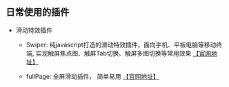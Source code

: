 ## 日常使用的插件

* 滑动特效插件

  - Swiper: 纯javascript打造的滑动特效插件，面向手机、平板电脑等移动终端, 实现触屏焦点图、触屏Tab切换、触屏多图切换等常用效果
    [【官网地址】](http://www.swiper.com.cn/)
  
  - fullPage: 全屏滑动插件， 简单易用 [【官网地址】](http://alvarotrigo.com/fullPage/#secondPage)



